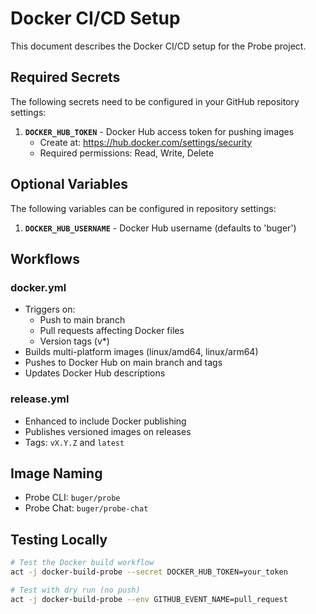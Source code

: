 # Docker CI/CD Setup

This document describes the Docker CI/CD setup for the Probe project.

## Required Secrets

The following secrets need to be configured in your GitHub repository settings:

1. **`DOCKER_HUB_TOKEN`** - Docker Hub access token for pushing images
   - Create at: https://hub.docker.com/settings/security
   - Required permissions: Read, Write, Delete

## Optional Variables

The following variables can be configured in repository settings:

1. **`DOCKER_HUB_USERNAME`** - Docker Hub username (defaults to 'buger')

## Workflows

### docker.yml
- Triggers on:
  - Push to main branch
  - Pull requests affecting Docker files
  - Version tags (v*)
- Builds multi-platform images (linux/amd64, linux/arm64)
- Pushes to Docker Hub on main branch and tags
- Updates Docker Hub descriptions

### release.yml
- Enhanced to include Docker publishing
- Publishes versioned images on releases
- Tags: `vX.Y.Z` and `latest`

## Image Naming

- Probe CLI: `buger/probe`
- Probe Chat: `buger/probe-chat`

## Testing Locally

```bash
# Test the Docker build workflow
act -j docker-build-probe --secret DOCKER_HUB_TOKEN=your_token

# Test with dry run (no push)
act -j docker-build-probe --env GITHUB_EVENT_NAME=pull_request
```